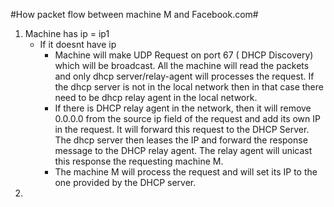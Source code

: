 #How packet flow between machine M and Facebook.com#
1. Machine has ip = ip1
   * If it doesnt have ip
      * Machine will make UDP Request on port 67 ( DHCP Discovery) which will be        broadcast. All the machine will read the packets and only dhcp 
        server/relay-agent will processes the request. If the dhcp server is not        in the local network then in that case there need to be dhcp relay agent in the local network.
      * If there is DHCP relay agent in the network, then it will remove 0.0.0.0 from the source ip field of the request and add its own IP in the request. It will forward this request to the DHCP Server. The dhcp server then leases the IP and forward the response message to the DHCP relay agent. The relay agent will unicast this response the requesting machine M.
      * The machine M will process the request and will set its IP to the one provided by the DHCP server.
2. 
